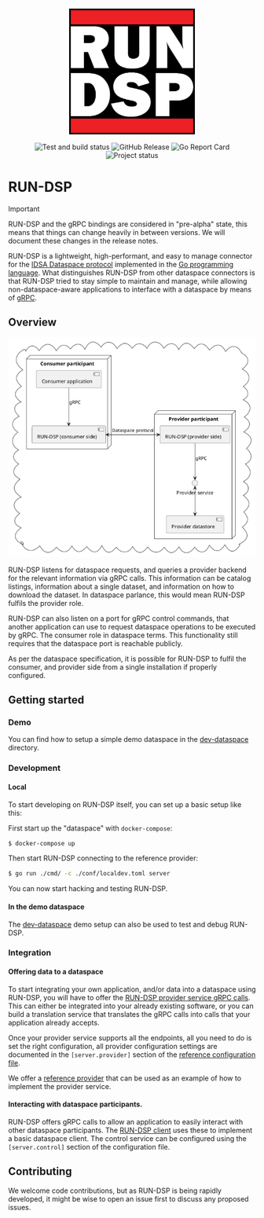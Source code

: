 <p align="center">
    <img src="./RUN-DSP.jpg" width="256" height="256">
</p>

<p align="center">
    <img alt="Test and build status" src="https://github.com/go-dataspace/run-dsp/actions/workflows/test-and-lint.yaml/badge.svg">
    <img alt="GitHub Release" src="https://img.shields.io/github/v/release/go-dataspace/run-dsp?sort=semver">
    <img alt="Go Report Card" src="https://goreportcard.com/badge/github.com/go-dataspace/run-dsp">
    <img alt="Project status" src="https://badgen.net/badge/Warning/Pre-Alpha/red">
</p>

# RUN-DSP

> [!IMPORTANT]
> RUN-DSP and the gRPC bindings are considered in "pre-alpha" state, this means that things can
> change heavily in between versions. We will document these changes in the release notes.

RUN-DSP is a lightweight, high-performant, and easy to manage connector for the
[IDSA Dataspace protocol](https://docs.internationaldataspaces.org/ids-knowledgebase/dataspace-protocol)
implemented in the [Go programming language](https://go.dev/). What distinguishes RUN-DSP from other
dataspace connectors is that RUN-DSP tried to stay simple to maintain and manage, while allowing
non-dataspace-aware applications to interface with a dataspace by means of [gRPC](https://grpc.io/).


## Overview

![](./docs/architecture/overview.png)

RUN-DSP listens for dataspace requests, and queries a provider backend for the relevant
information via gRPC calls. This information can be catalog listings, information about
a single dataset, and information on how to download the dataset. In dataspace parlance, this would
mean RUN-DSP fulfils the provider role.

RUN-DSP can also listen on a port for gRPC control commands, that another application can use
to request dataspace operations to be executed by gRPC. The consumer role in dataspace terms.
This functionality still requires that the dataspace port is reachable publicly.

As per the dataspace specification, it is possible for RUN-DSP to fulfil the consumer, and provider
side from a single installation if properly configured.

## Getting started

### Demo

You can find how to setup a simple demo dataspace in the  [dev-dataspace](./docs/development/dev-dataspace/README.md)
directory.

### Development

#### Local

To start developing on RUN-DSP itself, you can set up a basic setup like this:

First start up the "dataspace" with `docker-compose`:

```sh
$ docker-compose up
```

Then start RUN-DSP connecting to the reference provider:

```sh
$ go run ./cmd/ -c ./conf/localdev.toml server
```

You can now start hacking and testing RUN-DSP.

#### In the demo dataspace

The [dev-dataspace](./docs/development/dev-dataspace/README.md) demo setup can also be used to test
and debug RUN-DSP.

### Integration

#### Offering data to a dataspace

To start integrating your own application, and/or data into a dataspace using RUN-DSP, you will have
to offer the [RUN-DSP provider service gRPC calls](https://github.com/go-dataspace/run-dsrpc). This can either be
integrated into your already existing software, or you can build a translation service that
translates the gRPC calls into calls that your application already accepts.

Once your provider service supports all the endpoints, all you need to do is set the right
configuration, all provider configuration settings are documented in the `[server.provider]` section
of the [reference configuration file](./conf/reference.toml).

We offer a [reference provider](https://github.com/go-dataspace/reference-provider) that can be used
as an example of how to implement the provider service.


#### Interacting with dataspace participants.

RUN-DSP offers gRPC calls to allow an application to easily interact with other dataspace
participants. The [RUN-DSP client](./docs/usage/client.md) uses these to implement a basic dataspace
client. The control service can be configured using the `[server.control]` section of the
configuration file.

## Contributing

We welcome code contributions, but as RUN-DSP is being rapidly developed, it might be wise to
open an issue first to discuss any proposed issues.

<!--
Sections to add once we have policies for it:

- Security
- Code guidelines
- Community
- Flesh out contributing more.
-->
